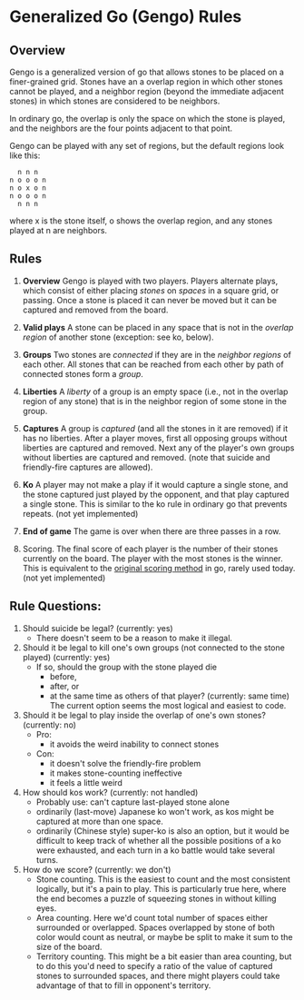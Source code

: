 
# Generalized Go (Gengo) Rules

## Overview
Gengo is a generalized version of go that allows stones to be placed on a finer-grained grid. Stones have an a overlap region in which other stones cannot be played, and a neighbor region (beyond the immediate adjacent stones) in which stones are considered to be neighbors. 

In ordinary go, the overlap is only the space on which the stone is played, and the neighbors are the four points adjacent to that point.

Gengo can be played with any set of regions, but the default regions look like this:
```
  n n n
n o o o n
n o x o n
n o o o n
  n n n
```
where x is the stone itself, o shows the overlap region, and any stones played at n are neighbors.

## Rules

1. **Overview** Gengo is played with two players. Players alternate plays, which consist of either placing *stones* on *spaces* in a square grid, or passing. Once a stone is placed it can never be moved but it can be captured and removed from the board.

2. **Valid plays** A stone can be placed in any space that is not in the *overlap region* of another stone (exception: see ko, below).

3. **Groups** Two stones are *connected* if they are in the *neighbor regions* of each other. All stones that can be reached from each other by path of connected stones form a *group*.

4. **Liberties** A *liberty* of a group is an empty space (i.e., not in the overlap region of any stone) that is in the neighbor region of some stone in the group.

5. **Captures** A group is *captured* (and all the stones in it are removed) if it has no liberties. After a player moves, first all opposing groups without liberties are captured and removed. Next any of the player's own groups without liberties are captured and removed. (note that suicide and friendly-fire captures are allowed).

6. **Ko** A player may not make a play if it would capture a single stone, and the stone captured just played by the opponent, and that play captured a single stone. This is similar to the ko rule in ordinary go that prevents repeats. (not yet implemented)

7. **End of game** The game is over when there are three passes in a row.

8. Scoring. The final score of each player is the number of their stones currently on the board. The player with the most stones is the winner. This is equivalent to the [original scoring method](https://senseis.xmp.net/?StoneScoring) in go, rarely used today. (not yet implemented)

## Rule Questions:

1. Should suicide be legal? (currently: yes)
   * There doesn't seem to be a reason to make it illegal.
2. Should it be legal to kill one's own groups (not connected to the stone played) (currently: yes)
   * If so, should the group with the stone played die
      * before,
      * after, or
      * at the same time as others of that player? (currently: same time)
    The current option seems the most logical and easiest to code.
3. Should it be legal to play inside the overlap of one's own stones? (currently: no)
    * Pro:
        * it avoids the weird inability to connect stones
    * Con:
        * it doesn't solve the friendly-fire problem
        * it makes stone-counting ineffective
        * it feels a little weird
4. How should kos work? (currently: not handled)
    * Probably use: can't capture last-played stone alone
    * ordinarily (last-move) Japanese ko won't work, as kos might be captured at more than one space.
    * ordinarily (Chinese style) super-ko is also an option, but it would be difficult to keep track of whether all the possible positions of a ko were exhausted, and each turn in a ko battle would take several turns.
5. How do we score? (currently: we don't)
    * Stone counting. This is the easiest to count and the most consistent logically, but it's a pain to play. This is particularly true here, where the end becomes a puzzle of squeezing stones in without killing eyes.
    * Area counting. Here we'd count total number of spaces either surrounded or overlapped. Spaces overlapped by stone of both color would count as neutral, or maybe be split to make it sum to the size of the board.
    * Territory counting. This might be a bit easier than area counting, but to do this you'd need to specify a ratio of the value of captured stones to surrounded spaces, and there might players could take advantage of that to fill in opponent's territory.